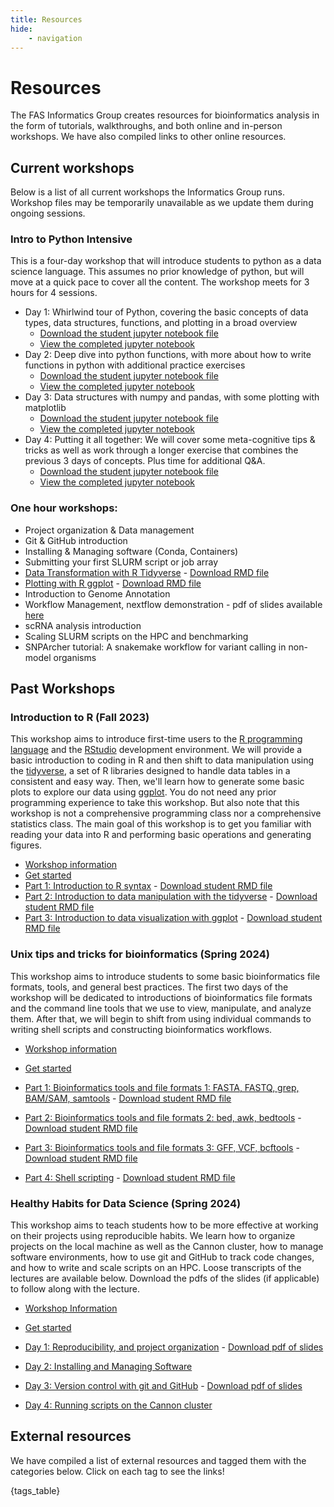 ```yaml
---
title: Resources
hide:
    - navigation
---
```


<style>
    .md-sidebar--secondary {{
        order: 0;
    }}
</style>

# Resources

The FAS Informatics Group creates resources for bioinformatics analysis in the form of tutorials, walkthroughs, and both online and in-person workshops. We have also compiled links to other online resources.

## Current workshops

Below is a list of all current workshops the Informatics Group runs. Workshop files may be temporarily unavailable as we update them during ongoing sessions.

### Intro to Python Intensive

This is a four-day workshop that will introduce students to python as a data science language. This assumes no prior knowledge of python, but will move at a quick pace to cover all the content. The workshop meets for 3 hours for 4 sessions. 

- Day 1: Whirlwind tour of Python, covering the basic concepts of data types, data structures, functions, and plotting in a broad overview 
    - [Download the student jupyter notebook file](Workshops/Python/Python-Day1-student.ipynb)
    - [View the completed jupyter notebook](Workshops/Python/Python-Day1.ipynb)
- Day 2: Deep dive into python functions, with more about how to write functions in python with additional practice exercises
    - [Download the student jupyter notebook file](Workshops/Python/Python-Day2-student.ipynb)
    - [View the completed jupyter notebook](Workshops/Python/Python-Day2.ipynb)
- Day 3: Data structures with numpy and pandas, with some plotting with matplotlib
    - [Download the student jupyter notebook file](Workshops/Python/Python-Day3-student.ipynb)
    - [View the completed jupyter notebook](Workshops/Python/Python-Day3.ipynb)
- Day 4: Putting it all together: We will cover some meta-cognitive tips & tricks as well as work through a longer exercise that combines the previous 3 days of concepts. Plus time for additional Q&A. 
    - [Download the student jupyter notebook file](Workshops/Python/Python-Day4-student.ipynb)
    - [View the completed jupyter notebook](Workshops/Python/Python-Day4.ipynb)

### One hour workshops:

- Project organization & Data management
- Git & GitHub introduction
- Installing & Managing software (Conda, Containers)
- Submitting your first SLURM script or job array
- [Data Transformation with R Tidyverse](Workshops/R/R_tidyverse_revised.md) - [Download RMD file](Workshops/R/R_tidyverse_revised.Rmd)
- [Plotting with R ggplot](Workshops/R/R_ggplot_revised.md) - [Download RMD file](Workshops/R/R_ggplot_revised.Rmd)
- Introduction to Genome Annotation
- Workflow Management, nextflow demonstration - pdf of slides available [here](Workshops/Workflow_managers.pdf)
- scRNA analysis introduction
- Scaling SLURM scripts on the HPC and benchmarking
- SNPArcher tutorial: A snakemake workflow for variant calling in non-model organisms


## Past Workshops

### Introduction to R (Fall 2023)

This workshop aims to introduce first-time users to the [R programming language](https://www.r-project.org/) and the [RStudio](https://posit.co/download/rstudio-desktop/) development environment. We will provide a basic introduction to coding in R and then shift to data manipulation using the [tidyverse](https://www.tidyverse.org/), a set of R libraries designed to handle data tables in a consistent and easy way. Then, we'll learn how to generate some basic plots to explore our data using [ggplot](https://ggplot2.tidyverse.org/). You do not need any prior programming experience to take this workshop. But also note that this workshop is not a comprehensive programming class nor a comprehensive statistics class. The main goal of this workshop is to get you familiar with reading your data into R and performing basic operations and generating figures.

- [Workshop information](Workshops/R/index.html)
- [Get started](Workshops/R/start.html)
- [Part 1: Introduction to R syntax](Workshops/R/R-workshop-2023-Part1.md) - [Download student RMD file](Workshops/R/R-workshop-2023-Part1-student.Rmd)
- [Part 2: Introduction to data manipulation with the tidyverse](Workshops/R/R-workshop-2023-Part2.md) - [Download student RMD file](Workshops/R/R-workshop-2023-Part2-student.Rmd)
- [Part 3: Introduction to data visualization with ggplot](Workshops/R/R-workshop-2023-Part3.md) - [Download student RMD file](Workshops/R/R-workshop-2023-Part3-student.Rmd)

### Unix tips and tricks for bioinformatics (Spring 2024)

This workshop aims to introduce students to some basic bioinformatics file formats, tools, and general best practices. The first two days of the workshop will be dedicated to introductions of bioinformatics file formats and the command line tools that we use to view, manipulate, and analyze them. After that, we will begin to shift from using individual commands to writing shell scripts and constructing bioinformatics workflows.

- [Workshop information](https://harvardinformatics.github.io/workshops/2024-spring/biotips/)
- [Get started](https://harvardinformatics.github.io/workshops/2024-spring/biotips/start.html)

- [Part 1: Bioinformatics tools and file formats 1: FASTA, FASTQ, grep, BAM/SAM, samtools](Workshops/Unix/Biotips-workshop-2024-Day1.md) - [Download student RMD file](Workshops/Unix/Biotips-workshop-2024-Day1-student.Rmd) 
- [Part 2: Bioinformatics tools and file formats 2: bed, awk, bedtools](Workshops/Unix/Biotips-workshop-2024-Day2.md) - [Download student RMD file](Workshops/Unix/Biotips-workshop-2024-Day2-student.Rmd)
- [Part 3: Bioinformatics tools and file formats 3: GFF, VCF, bcftools](Workshops/Unix/Biotips-workshop-2024-Day3.md) - [Download student RMD file](Workshops/Unix/Biotips-workshop-2024-Day3-student.Rmd)
- [Part 4: Shell scripting](Workshops/Unix/Biotips-workshop-2024-Day4.md) - [Download student RMD file](Workshops/Unix/Biotips-workshop-2024-Day4-student.Rmd)

### Healthy Habits for Data Science (Spring 2024)

This workshop aims to teach students how to be more effective at working on their projects using reproducible habits. We learn how to organize projects on the local machine as well as the Cannon cluster, how to manage software environments, how to use git and GitHub to track code changes, and how to write and scale scripts on an HPC. Loose transcripts of the lectures are available below. Download the pdfs of the slides (if applicable) to follow along with the lecture. 

- [Workshop Information](https://harvardinformatics.github.io/workshops/2024-spring/healthy_habits/)
- [Get started](https://harvardinformatics.github.io/workshops/2024-spring/healthy_habits/start.html)

- [Day 1: Reproducibility, and project organization](Workshops/Healthy/healthy_habits_day1.md) - [Download pdf of slides](Workshops/Healthy/healthy_habits_day1_ppt.pdf)
- [Day 2: Installing and Managing Software](Workshops/Healthy/healthy_habits_day2.md)
- [Day 3: Version control with git and GitHub](Workshops/Healthy/healthy_habits_day3.md) - [Download pdf of slides](Workshops/Healthy/healthy_habits_day3_ppt.pdf)
- [Day 4: Running scripts on the Cannon cluster](Workshops/Healthy/healthy_habits_day4.md)


## External resources

We have compiled a list of external resources and tagged them with the categories below. Click on each tag to see the links!

{tags_table}